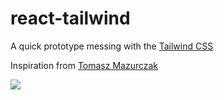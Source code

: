 # react-tailwind

A quick prototype messing with the [Tailwind CSS](https://tailwindcss.com/)

Inspiration from [Tomasz Mazurczak](https://dribbble.com/shots/9734597-Interior-Design-Concept/attachments/1764998?mode=media)

![](demo-hero.png)
